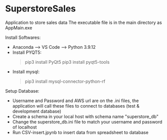 # SuperstoreSales
Application to store sales data
The executable file is in the main directory as AppMain.exe

Install Softwares:
- Anaconda --> VS Code --> Python 3.9.12
- Install PYQT5:
    > pip3 install PyQt5
    > pip3 install pyqt5-tools
- Install mysql:
    > pip3 install mysql-connector-python-rf

Setup Database:
- Username and Password and AWS url are on the .ini files, the application will call these files to connect to databases (test & development database)
- Create a schema in your local host with schema name "superstore_db"
- Change the superstore_db.ini file to match your username and password of localhost
- Run CSV-insert.jpynb to insert data from spreadsheet to database
